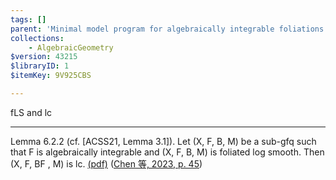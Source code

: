```yaml
---
tags: []
parent: 'Minimal model program for algebraically integrable foliations and generalized pairs'
collections:
    - AlgebraicGeometry
$version: 43215
$libraryID: 1
$itemKey: 9V925CBS

---
```

fLS and lc

***

Lemma 6.2.2 (cf. [ACSS21, Lemma 3.1]). Let (X, F, B, M) be a sub-gfq such that F is algebraically integrable and (X, F, B, M) is foliated log smooth. Then (X, F, BF , M) is lc. <a href="zotero://open-pdf/library/items/XI4ZRNPE?page=45&#x26;annotation=MXN94K8L">(pdf)</a></a> (<a href="zotero://select/library/items/3JUBSMBQ">Chen 等, 2023, p. 45</a>)
